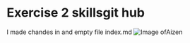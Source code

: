 # Exercise 2 skillsgit hub
I made chandes in and empty file index.md
![Image ofAizen](https://static.wikia.nocookie.net/bleach/images/c/c4/Ep46CaptainAizen.png/revision/latest/scale-to-width/360?cb=20200415062732&path-prefix=en0)
